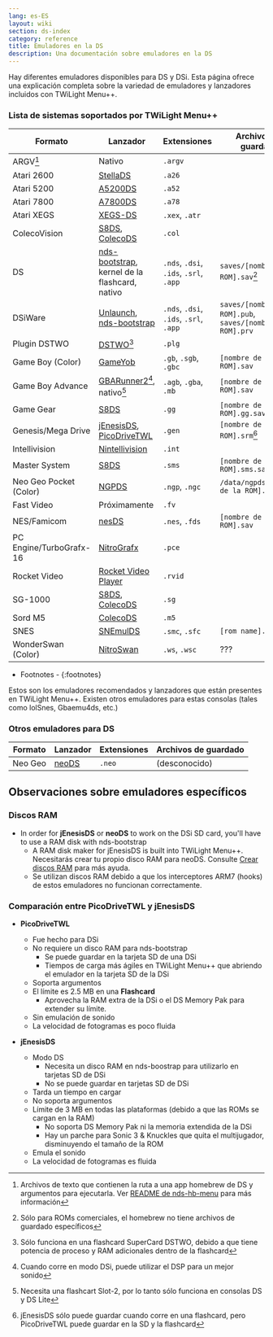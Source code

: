 ```yaml
---
lang: es-ES
layout: wiki
section: ds-index
category: reference
title: Emuladores en la DS
description: Una documentación sobre emuladores en la DS
---
```


Hay diferentes emuladores disponibles para DS y DSi. Esta página ofrece una explicación completa sobre la variedad de emuladores y lanzadores incluidos con TWiLight Menu++.

### Lista de sistemas soportados por TWiLight Menu++

| Formato                 | Lanzador                                               | Extensiones                            | Archivos de guardado                                           |
| ----------------------- | ------------------------------------------------------ | -------------------------------------- | -------------------------------------------------------------- |
| ARGV[^1]                | Nativo                                                 | `.argv`                                |                                                                |
| Atari 2600              | [StellaDS][stellads]                                   | `.a26`                                 |                                                                |
| Atari 5200              | [A5200DS][a5200ds]                                     | `.a52`                                 |                                                                |
| Atari 7800              | [A7800DS][a7800ds]                                     | `.a78`                                 |                                                                |
| Atari XEGS              | [XEGS-DS][xegs-ds]                                     | `.xex`, `.atr`                         |                                                                |
| ColecoVision            | [S8DS][s8ds], [ColecoDS][colecods]                     | `.col`                                 |                                                                |
| DS                      | [nds-bootstrap][ndsbs], kernel de la flashcard, nativo | `.nds`, `.dsi`, `.ids`, `.srl`, `.app` | `saves/[nombre de la ROM].sav`[^2]                             |
| DSiWare                 | [Unlaunch][unlaunch], [nds-bootstrap][ndsbs]           | `.nds`, `.dsi`, `.ids`, `.srl`, `.app` | `saves/[nombre de la ROM].pub`, `saves/[nombre de la ROM].prv` |
| Plugin DSTWO            | [DSTWO][dstwo][^3]                                     | `.plg`                                 |                                                                |
| Game Boy (Color)        | [GameYob][gameyob]                                     | `.gb`, `.sgb`, `.gbc`                  | `[nombre de la ROM].sav`                                       |
| Game Boy Advance        | [GBARunner2][gbarunner2][^4], nativo[^5]               | `.agb`, `.gba`, `.mb`                  | `[nombre de la ROM].sav`                                       |
| Game Gear               | [S8DS][s8ds]                                           | `.gg`                                  | `[nombre de la ROM].gg.sav`                                    |
| Genesis/Mega Drive      | [jEnesisDS][jenesis], [PicoDriveTWL][pdtwl]            | `.gen`                                 | `[nombre de la ROM].srm`[^6]                                   |
| Intellivision           | [Nintellivision][nintellivision]                       | `.int`                                 |                                                                |
| Master System           | [S8DS][s8ds]                                           | `.sms`                                 | `[nombre de la ROM].sms.sav`                                   |
| Neo Geo Pocket (Color)  | [NGPDS][ngpds]                                         | `.ngp`, `.ngc`                         | `/data/ngpds/[nombre de la ROM].ngp.fla`                       |
| Fast Video              | Próximamente                                           | `.fv`                                  |                                                                |
| NES/Famicom             | [nesDS][nesds]                                         | `.nes`, `.fds`                         | `[nombre de la ROM].sav`                                       |
| PC Engine/TurboGrafx-16 | [NitroGrafx][nitrografx]                               | `.pce`                                 |                                                                |
| Rocket Video            | [Rocket Video Player][rvidplayer]                      | `.rvid`                                |                                                                |
| SG-1000                 | [S8DS][s8ds], [ColecoDS][colecods]                     | `.sg`                                  |                                                                |
| Sord M5                 | [ColecoDS][colecods]                                   | `.m5`                                  |                                                                |
| SNES                    | [SNEmulDS][snemulds]                                   | `.smc`, `.sfc`                         | `[rom name].srm`                                               |
| WonderSwan (Color)      | [NitroSwan][nitroswan]                                 | `.ws`, `.wsc`                          | ???                                                            |

- Footnotes -
{:footnotes}

Estos son los emuladores recomendados y lanzadores que están presentes en TWiLight Menu++. Existen otros emuladores para estas consolas (tales como lolSnes, Gbaemu4ds, etc.)

### Otros emuladores para DS

| Formato | Lanzador       | Extensiones | Archivos de guardado |
| ------- | -------------- | ----------- | -------------------- |
| Neo Geo | [neoDS][neods] | `.neo`      | (desconocido)        |

## Observaciones sobre emuladores específicos
### Discos RAM
- In order for **jEnesisDS** or **neoDS** to work on the DSi SD card, you'll have to use a RAM disk with nds-bootstrap
   - A RAM disk maker for jEnesisDS is built into TWiLight Menu++. Necesitarás crear tu propio disco RAM para neoDS. Consulte [Crear discos RAM](../twilightmenu/creating-ram-disks) para más ayuda.
   - Se utilizan discos RAM debido a que los interceptores ARM7 (hooks) de estos emuladores no funcionan correctamente.

### Comparación entre PicoDriveTWL y jEnesisDS
- **PicoDriveTWL**
   - Fue hecho para DSi
   - No requiere un disco RAM para nds-bootstrap
      - Se puede guardar en la tarjeta SD de una DSi
      - Tiempos de carga más ágiles en TWiLight Menu++ que abriendo el emulador en la tarjeta SD de la DSi
   - Soporta argumentos
   - El límite es 2.5 MB en una **Flashcard**
      - Aprovecha la RAM extra de la DSi o el DS Memory Pak para extender su límite.
   - Sin emulación de sonido
   - La velocidad de fotogramas es poco fluida

- **jEnesisDS**
   - Modo DS
      - Necesita un disco RAM en nds-boostrap para utilizarlo en tarjetas SD de DSi
      - No se puede guardar en tarjetas SD de DSi
   - Tarda un tiempo en cargar
   - No soporta argumentos
   - Límite de 3 MB en todas las plataformas (debido a que las ROMs se cargan en la RAM)
      - No soporta DS Memory Pak ni la memoria extendida de la DSi
      - Hay un parche para Sonic 3 & Knuckles que quita el multijugador, disminuyendo el tamaño de la ROM
   - Emula el sonido
   - La velocidad de fotogramas es fluida


<!-- Links for tables -->
[^1]: Archivos de texto que contienen la ruta a una app homebrew de DS y argumentos para ejecutarla. Ver [README de nds-hb-menu](https://github.com/devkitPro/nds-hb-menu#passing-arguments) para más información
[^2]: Sólo para ROMs comerciales, el homebrew no tiene archivos de guardado específicos
[^3]: Sólo funciona en una flashcard SuperCard DSTWO, debido a que tiene potencia de proceso y RAM adicionales dentro de la flashcard
[^4]: Cuando corre en modo DSi, puede utilizar el DSP para un mejor sonido
[^5]: Necesita una flashcart Slot-2, por lo tanto sólo funciona en consolas DS y DS Lite
[^6]: jEnesisDS sólo puede guardar cuando corre en una flashcard, pero PicoDriveTWL puede guardar en la SD y la flashcard

[a5200ds]: https://github.com/wavemotion-dave/A5200DS
[a7800ds]: https://github.com/wavemotion-dave/A7800DS
[colecods]: https://github.com/wavemotion-dave/ColecoDS
[dstwo]: http://eng.supercard.sc
[gameyob]: https://github.com/Drenn1/GameYob
[gbarunner2]: https://github.com/Gericom/GBARunner2
[jenesis]: https://www.gamebrew.org/wiki/JEnesisDS
[ndsbs]: https://github.com/DS-Homebrew/nds-bootstrap
[nesds]: https://github.com/DS-Homebrew/NesDS
[ngpds]: https://github.com/FluBBaOfWard/NGPDS
[nitrografx]: https://www.gamebrew.org/wiki/NitroGrafx
[nitroswan]: https://github.com/FluBBaOfWard/NitroSwan
[pdtwl]: https://github.com/DS-Homebrew/PicoDriveTWL
[rvidplayer]: https://gbatemp.net/threads/539163
[s8ds]: https://github.com/FluBBaOfWard/S8DS
[snemulds]: https://www.gamebrew.org/wiki/SnemulDS_-_Revival
[stellads]: https://github.com/wavemotion-dave/StellaDS
[unlaunch]: https://problemkaputt.de/unlaunch.htm
[xegs-ds]: https://github.com/wavemotion-dave/XEGS-DS
[neods]: https://www.gamebrew.org/wiki/NeoDS
[nintellivision]: https://github.com/wavemotion-dave/NINTV-DS
